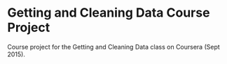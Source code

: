 # Getting and Cleaning Data Course Project
Course project for the Getting and Cleaning Data class on Coursera (Sept 2015).

